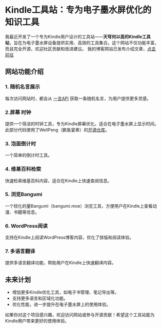 # Kindle工具站：专为电子墨水屏优化的知识工具

我最近开发了一个专为Kindle用户设计的工具站——**天穹何以高的Kindle工具站**，旨在为电子墨水屏设备提供实用、高效的工具集合。这个网站不仅功能丰富，而且完全开源，欢迎社区贡献和改进建议。
我的博客网站已发布介绍文章，[点击前往](https://www.tqhyg.net/post520.html)

## 网站功能介绍

### 1. **随机名言展示**
每次访问网站时，都会从 [一言API](https://v1.hitokoto.cn/) 获取一条随机名言，为用户提供更多灵感。

### 2.屏幕 **时钟**
提供一个简洁的时钟工具，专为Kindle屏幕优化，适合在电子墨水屏上显示时间。
此部分代码使用了WellPeng（鹏鱼宴煮）的[开源仓库](https://gitee.com/wellpeng/wellpeng)。

### 3. **泡面倒计时**
一个简单的倒计时工具。

### 4. **维基百科检索**
快速检索维基百科内容，适合在Kindle上快速查阅信息。

### 5. **浏览Bangumi**
一个轻化的量Bangumi（bangumi.moe）浏览工具，方便用户在Kindle上查看动漫、书籍等信息。

### 6. **WordPress阅读**
支持在Kindle上阅读WordPress博客内容，优化了排版和阅读体验。

### 7. **多语言翻译**
提供多语言翻译功能，帮助用户在Kindle上快速翻译内容。

## 未来计划
- 增加更多Kindle优化工具，如电子书管理、笔记导出等。
- 支持更多语言和区域化功能。
- 优化性能，进一步提升在电子墨水屏上的使用体验。

如果你对这个项目感兴趣，欢迎访问网站或参与开源贡献！希望这个工具站能为Kindle用户带来更好的使用体验。
